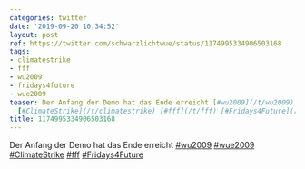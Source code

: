 ```yaml
---
categories: twitter
date: '2019-09-20 10:34:52'
layout: post
ref: https://twitter.com/schwarzlichtwue/status/1174995334906503168
tags:
- climatestrike
- fff
- wu2009
- fridays4future
- wue2009
teaser: Der Anfang der Demo hat das Ende erreicht [#wu2009](/t/wu2009) [#wue2009](/t/wue2009)
  [#ClimateStrike](/t/climatestrike) [#fff](/t/fff) [#Fridays4Future](/t/fridays4future)
title: 1174995334906503168
---
```

Der Anfang der Demo hat das Ende erreicht [#wu2009](/t/wu2009) [#wue2009](/t/wue2009) [#ClimateStrike](/t/climatestrike) [#fff](/t/fff) [#Fridays4Future](/t/fridays4future)
